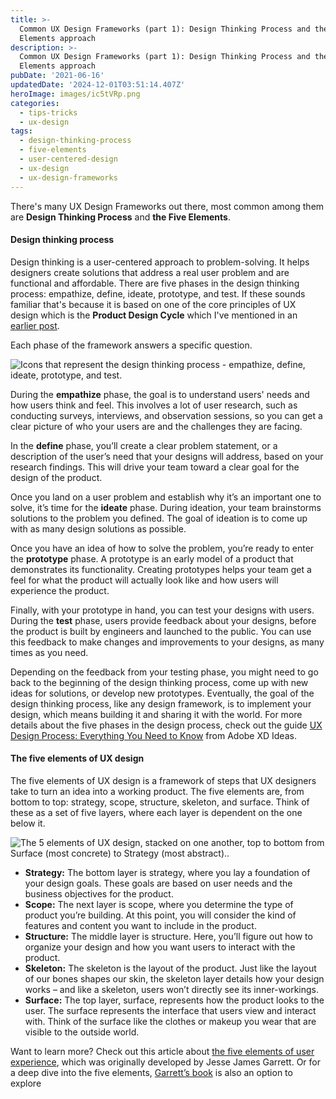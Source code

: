 ```yaml
---
title: >-
  Common UX Design Frameworks (part 1): Design Thinking Process and the Five
  Elements approach
description: >-
  Common UX Design Frameworks (part 1): Design Thinking Process and the Five
  Elements approach
pubDate: '2021-06-16'
updatedDate: '2024-12-01T03:51:14.407Z'
heroImage: images/ic5tVRp.png
categories:
  - tips-tricks
  - ux-design
tags:
  - design-thinking-process
  - five-elements
  - user-centered-design
  - ux-design
  - ux-design-frameworks
---
```


There's many UX Design Frameworks out there, most common among them are **Design Thinking Process** and **the Five Elements**.

#### Design thinking process 

Design thinking is a user-centered approach to problem-solving. It helps designers create solutions that address a real user problem and are functional and affordable. There are five phases in the design thinking process: empathize, define, ideate, prototype, and test. If these sounds familiar that's because it is based on one of the core principles of UX design which is the **Product Design Cycle** which I've mentioned in an [earlier post](https://namvu.net/2021/06/the-product-design-process-or-cycle-to-be-exact/).

Each phase of the framework answers a specific question. 

![Icons that represent the design thinking process - empathize, define, ideate, prototype, and test.](images/ic5tVRp.png)

During the **empathize** phase, the goal is to understand users' needs and how users think and feel. This involves a lot of user research, such as conducting surveys, interviews, and observation sessions, so you can get a clear picture of who your users are and the challenges they are facing.

<!--more-->

In the **define** phase, you’ll create a clear problem statement, or a description of the user’s need that your designs will address, based on your research findings. This will drive your team toward a clear goal for the design of the product.  

Once you land on a user problem and establish why it’s an important one to solve, it’s time for the **ideate** phase. During ideation, your team brainstorms solutions to the problem you defined. The goal of ideation is to come up with as many design solutions as possible.

Once you have an idea of how to solve the problem, you’re ready to enter the **prototype** phase. A prototype is an early model of a product that demonstrates its functionality. Creating prototypes helps your team get a feel for what the product will actually look like and how users will experience the product.

Finally, with your prototype in hand, you can test your designs with users. During the **test** phase, users provide feedback about your designs, before the product is built by engineers and launched to the public. You can use this feedback to make changes and improvements to your designs, as many times as you need.

Depending on the feedback from your testing phase, you might need to go back to the beginning of the design thinking process, come up with new ideas for solutions, or develop new prototypes. Eventually, the goal of the design thinking process, like any design framework, is to implement your design, which means building it and sharing it with the world. For more details about the five phases in the design process, check out the guide [UX Design Process: Everything You Need to Know](https://xd.adobe.com/ideas/guides/ux-design-process-steps/) from Adobe XD Ideas. 

#### The five elements of UX design

The five elements of UX design is a framework of steps that UX designers take to turn an idea into a working product. The five elements are, from bottom to top: strategy, scope, structure, skeleton, and surface. Think of these as a set of five layers, where each layer is dependent on the one below it.

![The 5 elements of UX design, stacked on one another, top to bottom from Surface (most concrete) to Strategy (most abstract)..](images/Y4g3hZy.png)

- **Strategy:** The bottom layer is strategy, where you lay a foundation of your design goals. These goals are based on user needs and the business objectives for the product.
- **Scope:** The next layer is scope, where you determine the type of product you’re building. At this point, you will consider the kind of features and content you want to include in the product.
- **Structure:** The middle layer is structure. Here, you’ll figure out how to organize your design and how you want users to interact with the product.
- **Skeleton:** The skeleton is the layout of the product. Just like the layout of our bones shapes our skin, the skeleton layer details how your design works – and like a skeleton, users won’t directly see its inner-workings. 
- **Surface:** The top layer, surface, represents how the product looks to the user. The surface represents the interface that users view and interact with. Think of the surface like the clothes or makeup you wear that are visible to the outside world.

Want to learn more? Check out this article about [the five elements of user experience](https://medium.com/omarelgabrys-blog/ux-a-quick-glance-about-the-5-elements-of-user-experience-part-2-a0da8798cd52), which was originally developed by Jesse James Garrett. Or for a deep dive into the five elements, [Garrett’s book](https://www.amazon.com/Elements-User-Experience-User-Centered-Design/dp/0321683684) is also an option to explore
